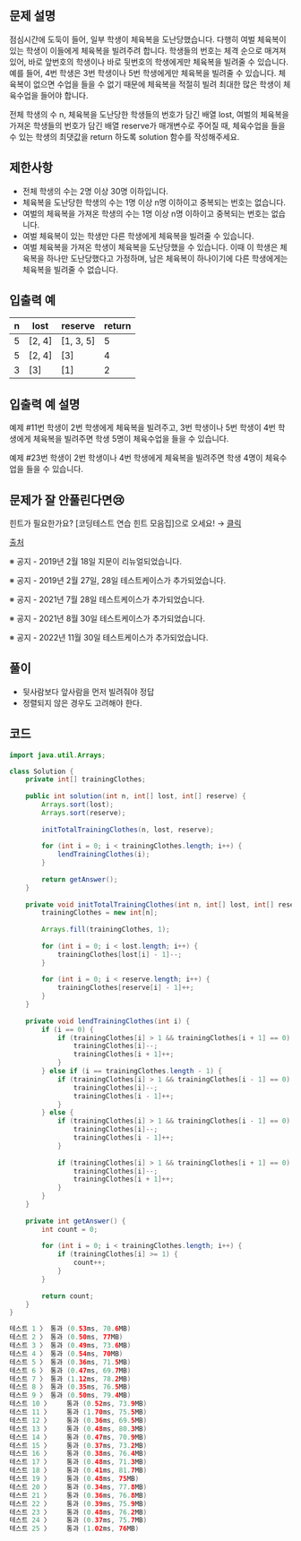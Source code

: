 ## **문제 설명**

점심시간에 도둑이 들어, 일부 학생이 체육복을 도난당했습니다. 다행히 여벌 체육복이 있는 학생이 이들에게 체육복을 빌려주려 합니다. 학생들의 번호는 체격 순으로 매겨져 있어, 바로 앞번호의 학생이나 바로 뒷번호의 학생에게만 체육복을 빌려줄 수 있습니다. 예를 들어, 4번 학생은 3번 학생이나 5번 학생에게만 체육복을 빌려줄 수 있습니다. 체육복이 없으면 수업을 들을 수 없기 때문에 체육복을 적절히 빌려 최대한 많은 학생이 체육수업을 들어야 합니다.

전체 학생의 수 n, 체육복을 도난당한 학생들의 번호가 담긴 배열 lost, 여벌의 체육복을 가져온 학생들의 번호가 담긴 배열 reserve가 매개변수로 주어질 때, 체육수업을 들을 수 있는 학생의 최댓값을 return 하도록 solution 함수를 작성해주세요.

## 제한사항

- 전체 학생의 수는 2명 이상 30명 이하입니다.
- 체육복을 도난당한 학생의 수는 1명 이상 n명 이하이고 중복되는 번호는 없습니다.
- 여벌의 체육복을 가져온 학생의 수는 1명 이상 n명 이하이고 중복되는 번호는 없습니다.
- 여벌 체육복이 있는 학생만 다른 학생에게 체육복을 빌려줄 수 있습니다.
- 여벌 체육복을 가져온 학생이 체육복을 도난당했을 수 있습니다. 이때 이 학생은 체육복을 하나만 도난당했다고 가정하며, 남은 체육복이 하나이기에 다른 학생에게는 체육복을 빌려줄 수 없습니다.

## 입출력 예

| n | lost | reserve | return |
| --- | --- | --- | --- |
| 5 | [2, 4] | [1, 3, 5] | 5 |
| 5 | [2, 4] | [3] | 4 |
| 3 | [3] | [1] | 2 |

## 입출력 예 설명

예제 #11번 학생이 2번 학생에게 체육복을 빌려주고, 3번 학생이나 5번 학생이 4번 학생에게 체육복을 빌려주면 학생 5명이 체육수업을 들을 수 있습니다.

예제 #23번 학생이 2번 학생이나 4번 학생에게 체육복을 빌려주면 학생 4명이 체육수업을 들을 수 있습니다.

## 문제가 잘 안풀린다면😢

힌트가 필요한가요? [코딩테스트 연습 힌트 모음집]으로 오세요! → [클릭](https://school.programmers.co.kr/learn/courses/14743?itm_content=lesson42862)

[출처](http://hsin.hr/coci/archive/2009_2010/contest6_tasks.pdf)

※ 공지 - 2019년 2월 18일 지문이 리뉴얼되었습니다.

※ 공지 - 2019년 2월 27일, 28일 테스트케이스가 추가되었습니다.

※ 공지 - 2021년 7월 28일 테스트케이스가 추가되었습니다.

※ 공지 - 2021년 8월 30일 테스트케이스가 추가되었습니다.

※ 공지 - 2022년 11월 30일 테스트케이스가 추가되었습니다.

## 풀이

- 뒷사람보다 앞사람을 먼저 빌려줘야 정답
- 정렬되지 않은 경우도 고려해야 한다.

## 코드

```java
import java.util.Arrays;

class Solution {
    private int[] trainingClothes;
    
    public int solution(int n, int[] lost, int[] reserve) {
        Arrays.sort(lost);
        Arrays.sort(reserve);
        
        initTotalTrainingClothes(n, lost, reserve);
        
        for (int i = 0; i < trainingClothes.length; i++) {
            lendTrainingClothes(i);
        }
        
        return getAnswer();
    }
    
    private void initTotalTrainingClothes(int n, int[] lost, int[] reserve) {
        trainingClothes = new int[n];
        
        Arrays.fill(trainingClothes, 1);
        
        for (int i = 0; i < lost.length; i++) {
            trainingClothes[lost[i] - 1]--;
        }
        
        for (int i = 0; i < reserve.length; i++) {
            trainingClothes[reserve[i] - 1]++;
        }
    }
    
    private void lendTrainingClothes(int i) {
        if (i == 0) {
            if (trainingClothes[i] > 1 && trainingClothes[i + 1] == 0) {
                trainingClothes[i]--;
                trainingClothes[i + 1]++;
            }
        } else if (i == trainingClothes.length - 1) {
            if (trainingClothes[i] > 1 && trainingClothes[i - 1] == 0) {
                trainingClothes[i]--;
                trainingClothes[i - 1]++;
            }
        } else {
            if (trainingClothes[i] > 1 && trainingClothes[i - 1] == 0) {
                trainingClothes[i]--;
                trainingClothes[i - 1]++;
            }
            
            if (trainingClothes[i] > 1 && trainingClothes[i + 1] == 0) {
                trainingClothes[i]--;
                trainingClothes[i + 1]++;
            } 
        }
    }
    
    private int getAnswer() {
        int count = 0;
        
        for (int i = 0; i < trainingClothes.length; i++) {
            if (trainingClothes[i] >= 1) {
                count++;
            }
        }
        
        return count;
    }
}

테스트 1 〉	통과 (0.53ms, 70.6MB)
테스트 2 〉	통과 (0.50ms, 77MB)
테스트 3 〉	통과 (0.49ms, 73.6MB)
테스트 4 〉	통과 (0.54ms, 70MB)
테스트 5 〉	통과 (0.36ms, 71.5MB)
테스트 6 〉	통과 (0.47ms, 69.7MB)
테스트 7 〉	통과 (1.12ms, 78.2MB)
테스트 8 〉	통과 (0.35ms, 76.5MB)
테스트 9 〉	통과 (0.50ms, 79.4MB)
테스트 10 〉	통과 (0.52ms, 73.9MB)
테스트 11 〉	통과 (1.70ms, 75.5MB)
테스트 12 〉	통과 (0.36ms, 69.5MB)
테스트 13 〉	통과 (0.48ms, 80.3MB)
테스트 14 〉	통과 (0.47ms, 70.9MB)
테스트 15 〉	통과 (0.37ms, 73.2MB)
테스트 16 〉	통과 (0.38ms, 76.4MB)
테스트 17 〉	통과 (0.48ms, 71.3MB)
테스트 18 〉	통과 (0.41ms, 81.7MB)
테스트 19 〉	통과 (0.48ms, 75MB)
테스트 20 〉	통과 (0.34ms, 77.8MB)
테스트 21 〉	통과 (0.36ms, 76.8MB)
테스트 22 〉	통과 (0.39ms, 75.9MB)
테스트 23 〉	통과 (0.48ms, 76.2MB)
테스트 24 〉	통과 (0.37ms, 75.7MB)
테스트 25 〉	통과 (1.02ms, 76MB)
```
